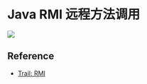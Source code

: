 # Java RMI 远程方法调用

![](https://docs.oracle.com/javase/tutorial/figures/rmi/rmi-2.gif)

## Reference
- [Trail: RMI](https://docs.oracle.com/javase/tutorial/rmi/TOC.html)